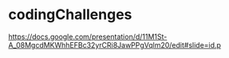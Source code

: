 # codingChallenges
https://docs.google.com/presentation/d/11M1St-A_08MgcdMKWhhEFBc32yrCRi8JawPPgVqlm20/edit#slide=id.p
